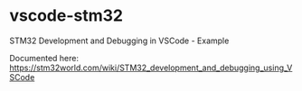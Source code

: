 # vscode-stm32
STM32 Development and Debugging in VSCode - Example

Documented here: https://stm32world.com/wiki/STM32_development_and_debugging_using_VSCode
